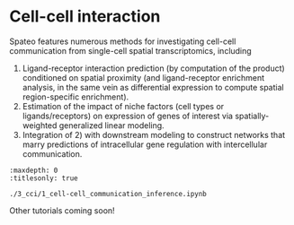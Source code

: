 # Cell-cell interaction

Spateo features numerous methods for investigating cell-cell communication from single-cell spatial transcriptomics, 
including

1) Ligand-receptor interaction prediction (by computation of the product) conditioned on spatial proximity (and 
   ligand-receptor enrichment analysis, in the same vein as differential expression to compute spatial 
   region-specific enrichment).
2) Estimation of the impact of niche factors (cell types or ligands/receptors) on expression of genes of interest 
   via spatially-weighted generalized linear modeling.
3) Integration of 2) with downstream modeling to construct networks that marry predictions of intracellular gene 
   regulation with intercellular communication.


```{toctree}
:maxdepth: 0
:titlesonly: true

./3_cci/1_cell-cell_communication_inference.ipynb
```

Other tutorials coming soon!
